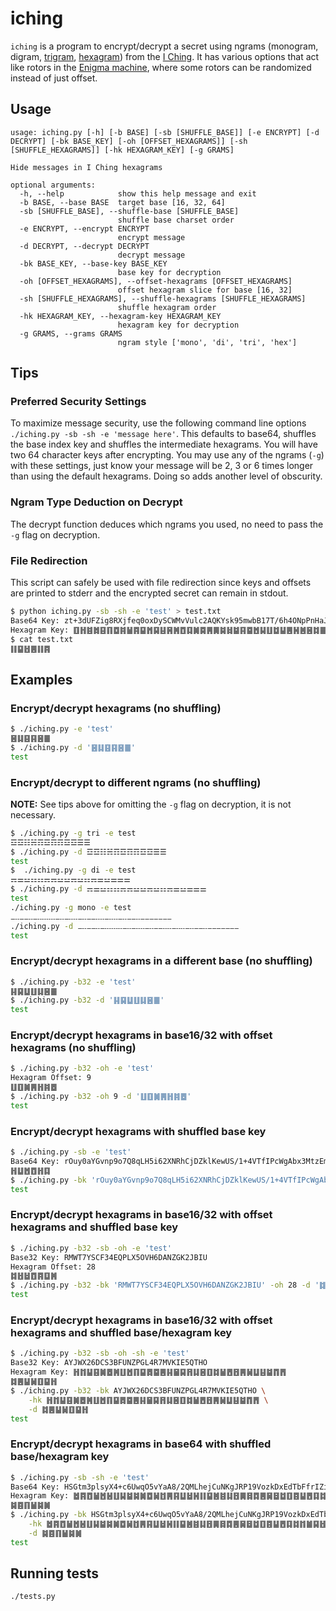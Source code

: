 # iching

`iching` is a program to encrypt/decrypt a secret using ngrams (monogram, digram,
[trigram](https://en.wikipedia.org/wiki/Bagua),
[hexagram](https://en.wikipedia.org/wiki/List_of_hexagrams_of_the_I_Ching)) from the
[I Ching](https://en.wikipedia.org/wiki/I_Ching). It has various options that act like rotors in the
[Enigma machine](https://en.wikipedia.org/wiki/Enigma_machine), where some rotors can be randomized instead of just
offset.

## Usage

```
usage: iching.py [-h] [-b BASE] [-sb [SHUFFLE_BASE]] [-e ENCRYPT] [-d DECRYPT] [-bk BASE_KEY] [-oh [OFFSET_HEXAGRAMS]] [-sh [SHUFFLE_HEXAGRAMS]] [-hk HEXAGRAM_KEY] [-g GRAMS]

Hide messages in I Ching hexagrams

optional arguments:
  -h, --help            show this help message and exit
  -b BASE, --base BASE  target base [16, 32, 64]
  -sb [SHUFFLE_BASE], --shuffle-base [SHUFFLE_BASE]
                        shuffle base charset order
  -e ENCRYPT, --encrypt ENCRYPT
                        encrypt message
  -d DECRYPT, --decrypt DECRYPT
                        decrypt message
  -bk BASE_KEY, --base-key BASE_KEY
                        base key for decryption
  -oh [OFFSET_HEXAGRAMS], --offset-hexagrams [OFFSET_HEXAGRAMS]
                        offset hexagram slice for base [16, 32]
  -sh [SHUFFLE_HEXAGRAMS], --shuffle-hexagrams [SHUFFLE_HEXAGRAMS]
                        shuffle hexagram order
  -hk HEXAGRAM_KEY, --hexagram-key HEXAGRAM_KEY
                        hexagram key for decryption
  -g GRAMS, --grams GRAMS
                        ngram style ['mono', 'di', 'tri', 'hex']
```

## Tips

### Preferred Security Settings

To maximize message security, use the following command line options `./iching.py -sb -sh -e 'message here'`. This
defaults to base64, shuffles the base index key and shuffles the intermediate hexagrams. You will have two 64 character
keys after encrypting. You may use any of the ngrams (`-g`) with these settings, just know your message will be 2, 3 or
6 times longer than using the default hexagrams. Doing so adds another level of obscurity.

### Ngram Type Deduction on Decrypt

The decrypt function deduces which ngrams you used, no need to pass the `-g` flag on decryption.

### File Redirection

This script can safely be used with file redirection since keys and offsets are printed to stderr and the
encrypted secret can remain in stdout.

```bash
$ python iching.py -sb -sh -e 'test' > test.txt
Base64 Key: zt+3dUFZig8RXjfeq0oxDySCWMvVulc2AQKYsk95mwbB17T/6h4ONpPnHaJrGILE
Hexagram Key: ䷚䷏䷾䷮䷕䷖䷼䷦䷡䷴䷙䷬䷑䷣䷷䷞䷩䷃䷛䷸䷠䷫䷯䷧䷄䷳䷈䷐䷭䷗䷻䷊䷌䷽䷰䷝䷜䷀䷟䷿䷺䷘䷲䷂䷱䷶䷤䷢䷥䷎䷪䷇䷓䷒䷉䷋䷨䷅䷍䷵䷔䷹䷆䷁
$ cat test.txt
䷁䷙䷲䷌䷁䷴
```

## Examples

### Encrypt/decrypt hexagrams (no shuffling)

```bash
$ ./iching.py -e 'test'
䷝䷆䷕䷳䷝䷀
$ ./iching.py -d '䷝䷆䷕䷳䷝䷀'
test
```

### Encrypt/decrypt to different ngrams (no shuffling)

**NOTE:** See tips above for omitting the `-g` flag on decryption, it is not necessary.

```bash
$ ./iching.py -g tri -e test
☲☲☷☵☶☲☶☶☲☲☰☰
$ ./iching.py -d ☲☲☷☵☶☲☶☶☲☲☰☰
test
$  ./iching.py -g di -e test
⚎⚌⚍⚏⚏⚎⚎⚍⚍⚎⚍⚏⚎⚌⚍⚌⚌⚌
$ ./iching.py -d ⚎⚌⚍⚏⚏⚎⚎⚍⚍⚎⚍⚏⚎⚌⚍⚌⚌⚌
test
./iching.py -g mono -e test
⚊⚋⚊⚊⚋⚊⚋⚋⚋⚋⚊⚋⚊⚋⚋⚊⚋⚊⚊⚋⚋⚊⚋⚋⚊⚋⚊⚊⚋⚊⚊⚊⚊⚊⚊⚊
./iching.py -d ⚊⚋⚊⚊⚋⚊⚋⚋⚋⚋⚊⚋⚊⚋⚋⚊⚋⚊⚊⚋⚋⚊⚋⚋⚊⚋⚊⚊⚋⚊⚊⚊⚊⚊⚊⚊
test
```

### Encrypt/decrypt hexagrams in a different base (no shuffling)

```bash
$ ./iching.py -b32 -e 'test'
䷎䷑䷒䷗䷆䷝䷀
$ ./iching.py -b32 -d '䷎䷑䷒䷗䷆䷝䷀'
test
```

### Encrypt/decrypt hexagrams in base16/32 with offset hexagrams (no shuffling)

```bash
$ ./iching.py -b32 -oh -e 'test'
Hexagram Offset: 9
䷗䷚䷛䷠䷏䷦䷉
$ ./iching.py -b32 -oh 9 -d '䷗䷚䷛䷠䷏䷦䷉'
test
```

### Encrypt/decrypt hexagrams with shuffled base key

```bash
$ ./iching.py -sb -e 'test'
Base64 Key: rOuy0aYGvnp9o7Q8qLH5i62XNRhCjDZklKewUS/1+4VTfIPcWgAbx3MtzEmFdsJB
䷏䷒䷐䷩䷏䷃
$ ./iching.py -bk 'rOuy0aYGvnp9o7Q8qLH5i62XNRhCjDZklKewUS/1+4VTfIPcWgAbx3MtzEmFdsJB' -d '䷏䷒䷐䷩䷏䷃'
test
```

### Encrypt/decrypt hexagrams in base16/32 with offset hexagrams and shuffled base key

```bash
$ ./iching.py -b32 -sb -oh -e 'test'
Base32 Key: RMWT7YSCF34EQPLX5OVH6DANZGK2JBIU
Hexagram Offset: 28
䷜䷲䷵䷩䷴䷨䷞
$ ./iching.py -b32 -bk 'RMWT7YSCF34EQPLX5OVH6DANZGK2JBIU' -oh 28 -d '䷜䷲䷵䷩䷴䷨䷞'
test
```

### Encrypt/decrypt hexagrams in base16/32 with offset hexagrams and shuffled base/hexagram key

```bash
$ ./iching.py -b32 -sb -oh -sh -e 'test'
Base32 Key: AYJWX26DCS3BFUNZPGL4R7MVKIE5QTHO
Hexagram Key: ䷏䷇䷊䷕䷛䷉䷞䷗䷐䷖䷙䷅䷈䷌䷎䷍䷑䷢䷆䷝䷚䷜䷡䷘䷔䷠䷟䷒䷣䷄䷓䷋
䷜䷌䷊䷟䷚䷙䷏
$ ./iching.py -b32 -bk AYJWX26DCS3BFUNZPGL4R7MVKIE5QTHO \
    -hk ䷏䷇䷊䷕䷛䷉䷞䷗䷐䷖䷙䷅䷈䷌䷎䷍䷑䷢䷆䷝䷚䷜䷡䷘䷔䷠䷟䷒䷣䷄䷓䷋ \
    -d ䷜䷌䷊䷟䷚䷙䷏
test
```

### Encrypt/decrypt hexagrams in base64 with shuffled base/hexagram key

```bash
$ ./iching.py -sb -sh -e 'test'
Base64 Key: HSGtm3plsyX4+c6UwqO5vYaA8/2QMLhejCuNKgJRP19VozkDxEdTbFfrIZiWn70B
Hexagram Key: ䷹䷴䷩䷡䷐䷶䷗䷭䷄䷯䷛䷼䷟䷂䷠䷳䷒䷵䷽䷁䷙䷰䷾䷆䷔䷫䷿䷺䷌䷱䷥䷻䷚䷤䷊䷘䷃䷜䷇䷪䷑䷲䷝䷍䷅䷕䷢䷷䷏䷧䷞䷨䷈䷸䷀䷖䷬䷣䷎䷮䷋䷉䷓䷦
䷯䷤䷖䷡䷯䷛
$ ./iching.py -bk HSGtm3plsyX4+c6UwqO5vYaA8/2QMLhejCuNKgJRP19VozkDxEdTbFfrIZiWn70B \
    -hk ䷹䷴䷩䷡䷐䷶䷗䷭䷄䷯䷛䷼䷟䷂䷠䷳䷒䷵䷽䷁䷙䷰䷾䷆䷔䷫䷿䷺䷌䷱䷥䷻䷚䷤䷊䷘䷃䷜䷇䷪䷑䷲䷝䷍䷅䷕䷢䷷䷏䷧䷞䷨䷈䷸䷀䷖䷬䷣䷎䷮䷋䷉䷓䷦ \
    -d ䷯䷤䷖䷡䷯䷛
test
```

## Running tests

`./tests.py`

